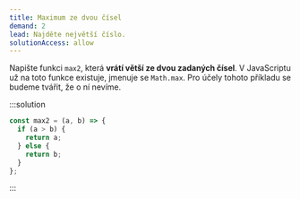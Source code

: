 ```yaml
---
title: Maximum ze dvou čísel
demand: 2
lead: Najděte největší číslo.
solutionAccess: allow
---
```


Napište funkci `max2`, která **vrátí větší ze dvou zadaných čísel**. V JavaScriptu už na toto funkce existuje, jmenuje se `Math.max`. Pro účely tohoto příkladu se budeme tvářit, že o ní nevíme.

:::solution

```js
const max2 = (a, b) => {
  if (a > b) {
    return a;
  } else {
    return b;
  }
};
```

:::
